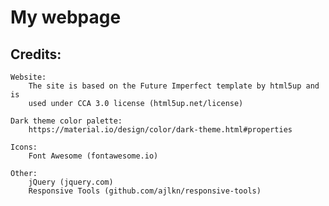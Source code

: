 # My webpage


    

## Credits:

    Website:
        The site is based on the Future Imperfect template by html5up and is
        used under CCA 3.0 license (html5up.net/license)

    Dark theme color palette:
        https://material.io/design/color/dark-theme.html#properties
    
	Icons:
		Font Awesome (fontawesome.io)

	Other:
		jQuery (jquery.com)
		Responsive Tools (github.com/ajlkn/responsive-tools)
